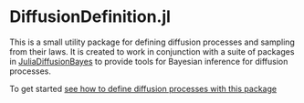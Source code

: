 # DiffusionDefinition.jl

This is a small utility package for defining diffusion processes and sampling from their laws. It is created to work in conjunction with a suite of packages in [JuliaDiffusionBayes](https://github.com/JuliaDiffusionBayes) to provide tools for Bayesian inference for diffusion processes.

To get started [see how to define diffusion processes with this package](/overview/defining_diffusions)
